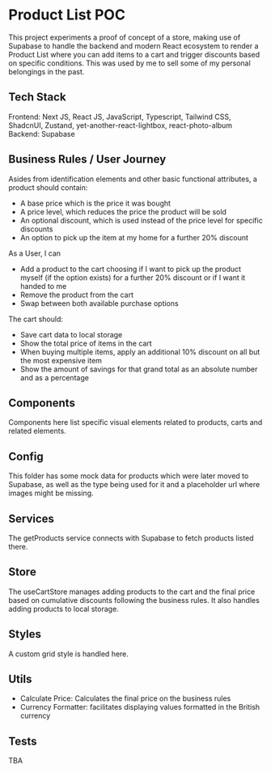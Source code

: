 # Product List POC

This project experiments a proof of concept of a store, making use of Supabase to handle the backend and modern React ecosystem to render a Product List where you can add items to a cart and trigger discounts based on specific conditions. This was used by me to sell some of my personal belongings in the past.

## Tech Stack

Frontend: Next JS, React JS, JavaScript, Typescript, Tailwind CSS, ShadcnUI, Zustand, yet-another-react-lightbox, react-photo-album
Backend: Supabase

## Business Rules / User Journey

Asides from identification elements and other basic functional attributes, a product should contain:

- A base price which is the price it was bought
- A price level, which reduces the price the product will be sold
- An optional discount, which is used instead of the price level for specific discounts
- An option to pick up the item at my home for a further 20% discount

As a User, I can

- Add a product to the cart choosing if I want to pick up the product myself (if the option exists) for a further 20% discount or if I want it handed to me
- Remove the product from the cart
- Swap between both available purchase options

The cart should:

- Save cart data to local storage
- Show the total price of items in the cart
- When buying multiple items, apply an additional 10% discount on all but the most expensive item
- Show the amount of savings for that grand total as an absolute number and as a percentage

## Components

Components here list specific visual elements related to products, carts and related elements.

## Config

This folder has some mock data for products which were later moved to Supabase, as well as the type being used for it and a placeholder url where images might be missing.

## Services

The getProducts service connects with Supabase to fetch products listed there.

## Store

The useCartStore manages adding products to the cart and the final price based on cumulative discounts following the business rules. It also handles adding products to local storage.

## Styles

A custom grid style is handled here.

## Utils

- Calculate Price: Calculates the final price on the business rules
- Currency Formatter: facilitates displaying values formatted in the British currency

## Tests

TBA

